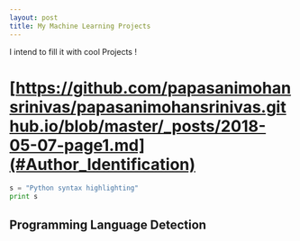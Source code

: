 ```yaml
---
layout: post
title: My Machine Learning Projects
---
```


I intend to fill  it  with cool Projects !


# [https://github.com/papasanimohansrinivas/papasanimohansrinivas.github.io/blob/master/_posts/2018-05-07-page1.md](#Author_Identification)

 
```python
s = "Python syntax highlighting"
print s
```
## Programming Language Detection 
